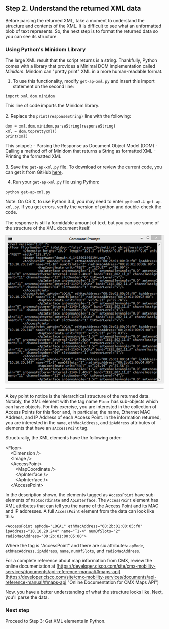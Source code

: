 ## Step 2. Understand the returned XML data

Before parsing the returned XML, take a moment to understand the structure and contents of the XML. It is difficult to see what an unformatted blob of text represents. So, the next step is to format the returned data so you can see its structure.

### Using Python's Minidom Library

The large XML result that the script returns is a string. Thankfully, Python comes with a library that provides a Minimal DOM implementation called *Minidom*. Mindom can "pretty print" XML in a more human-readable format.

1. To use this functionality, modify `get-ap-xml.py` and insert this import statement on the second line:
```
import xml.dom.minidom
```
This line of code imports the Minidom library.
<br/>
<br/>
2. Replace the `print(responseString)` line with the following:
```
dom = xml.dom.minidom.parseString(responseString)
xml = dom.toprettyxml()
print(xml)
```
This snippet:
	-  Parsing the Response as Document Object Model (DOM)
	-  Calling a method off of Minidom that returns a String as formatted XML
	-  Printing the formatted XML
<br/>
<br/>
3. Save the `get-ap-xml.py` file. To download or review the current code, you can get it from GitHub <a href="https://github.com/CiscoDevNet/coding-skills-sample-code/blob/master/coding201-parsing-xml/get-ap-xml-2.py" target="_blank">here</a>.

4. Run your `get-ap-xml.py` file using Python:
```
python get-ap-xml.py
```
Note: On OS X, to use Python 3.4, you may need to enter `python3.4 get-ap-xml.py`. If you get errors, verify the version of python and double-check the code.
<br/>
<br/>
The response is still a formidable amount of text, but you can see some of the structure of the XML document itself.

![](assets/images/xml-output-pretty.png)

----------

A key point to notice is the hierarchical structure of the returned data. Notably, the XML element with the tag name `Floor` has sub-objects which can have objects. For this exercise, you are interested in the collection of Access Points for this floor and, in particular, the name, Ethernet MAC Address, and IP Address of each Access Point. In the information returned, you are interested in the `name`, `ethMacAddress`, and `ipAddress` attributes of elements that have an `sAccessPoint` tag.

Structurally, the XML elements have the following order:

&lt;Floor&gt;<br/>
&nbsp;&nbsp;&nbsp;&nbsp;&lt;Dimension /&gt;<br/>
&nbsp;&nbsp;&nbsp;&nbsp;&lt;Image /&gt;<br/>
&nbsp;&nbsp;&nbsp;&nbsp;&lt;AccessPoint&gt;<br/>
&nbsp;&nbsp;&nbsp;&nbsp;&nbsp;&nbsp;&nbsp;&nbsp;&lt;MapCoordinate /&gt;<br/>
&nbsp;&nbsp;&nbsp;&nbsp;&nbsp;&nbsp;&nbsp;&nbsp;&lt;ApInterface /&gt;<br/>
&nbsp;&nbsp;&nbsp;&nbsp;&nbsp;&nbsp;&nbsp;&nbsp;&lt;ApInterface /&gt;<br/>
&nbsp;&nbsp;&nbsp;&nbsp;&lt;/AccessPoint&gt;<br/>


In the description shown, the elements tagged as `AccessPoint` have sub-elements of `MapCoordinate` and `ApInterface`. The `AccessPoint` element has XML attributes that can tell you the name of the Access Point and its MAC and IP addresses. A full `AccessPoint` element from the data can look like this:
```
<AccessPoint apMode="LOCAL" ethMacAddress="00:2b:01:00:05:f0" ipAddress="10.10.20.244" name="T1-4" numOfSlots="2" radioMacAddress="00:2b:01:00:05:00">
```
Where the tag is "AccessPoint" and there are six attributes: `apMode`, `ethMacAddress`, `ipAddress`, `name`, `numOfSlots`, and `radioMacAddress`.

For a complete reference about map information from CMX, review the online documentation at [https://developer.cisco.com/site/cmx-mobility-services/documents/api-reference-manual/#maps-api](https://developer.cisco.com/site/cmx-mobility-services/documents/api-reference-manual/#maps-api "Online Documentation for CMX Maps API")

Now, you have a better understanding of what the structure looks like. Next, you'll parse the data.

### Next step

Proceed to Step 3: Get XML elements in Python.
